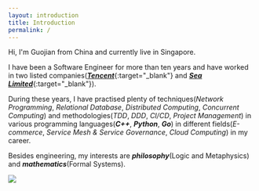 ```yaml
---
layout: introduction
title: Introduction
permalink: /
---
```


<!-- particulars -->
Hi, I'm Guojian from China and currently live in Singapore.

<!-- Working experience -->
I have been a Software Engineer for more than ten years and have worked in two listed companies([***Tencent***](https://www.tencent.com/){:target="_blank"} and [***Sea Limited***](https://www.sea.com/){:target="_blank"}).

<!-- Technical skills -->
During these years, I have practised plenty of techniques(*Network Programming*, *Relational Database*, *Distributed Computing*, *Concurrent Computing*) and methodologies(*TDD*, *DDD*, *CI/CD*, *Project Management*) in various programming languages(***C++***, ***Python***, ***Go***) in different fields(*E-commerce*, *Service Mesh & Service Governance*, *Cloud Computing*) in my career.

<!-- Interpersonal skills -->


<!-- interests and hobbies -->
Besides engineering, my interests are ***philosophy***(Logic and Metaphysics) and ***mathematics***(Formal Systems).

<a href="https://www.linkedin.com/in/guojian-fang-888a2898/" target="_blank">
<img class="center" src="{{site.baseurl}}assets/img/profile.jpg" />
</a>
